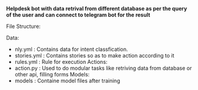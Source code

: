**Helpdesk bot with data retrival from different database as per the query of the user and can connect to telegram bot for the result**


File Structure:

Data:
  - nly.yml : Contains data for intent classfication.
  - stories.yml : Contains stories so as to make action according to it
  - rules.yml : Rule for execution
Actions:
  - action.py : Used to do modular tasks like retriving data from database or other api, filling forms
 Models:
  - models : Containe model files after training
